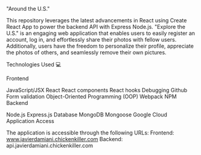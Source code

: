 "Around the U.S." 

This repository leverages the latest advancements in React using Create React App to power the backend API with Express Node.js. "Explore the U.S." is an engaging web application that enables users to easily register an account, log in, and effortlessly share their photos with fellow users. Additionally, users have the freedom to personalize their profile, appreciate the photos of others, and seamlessly remove their own pictures.

Technologies Used 💻

Frontend

JavaScript/JSX
React
React components
React hooks
Debugging
Github
Form validation
Object-Oriented Programming (OOP)
Webpack
NPM
Backend

Node.js
Express.js
Database
MongoDB
Mongoose
Google Cloud
Application Access

The application is accessible through the following URLs:
Frontend: www.javierdamiani.chickenkiller.com
Backend: api.javierdamiani.chickenkiller.com
